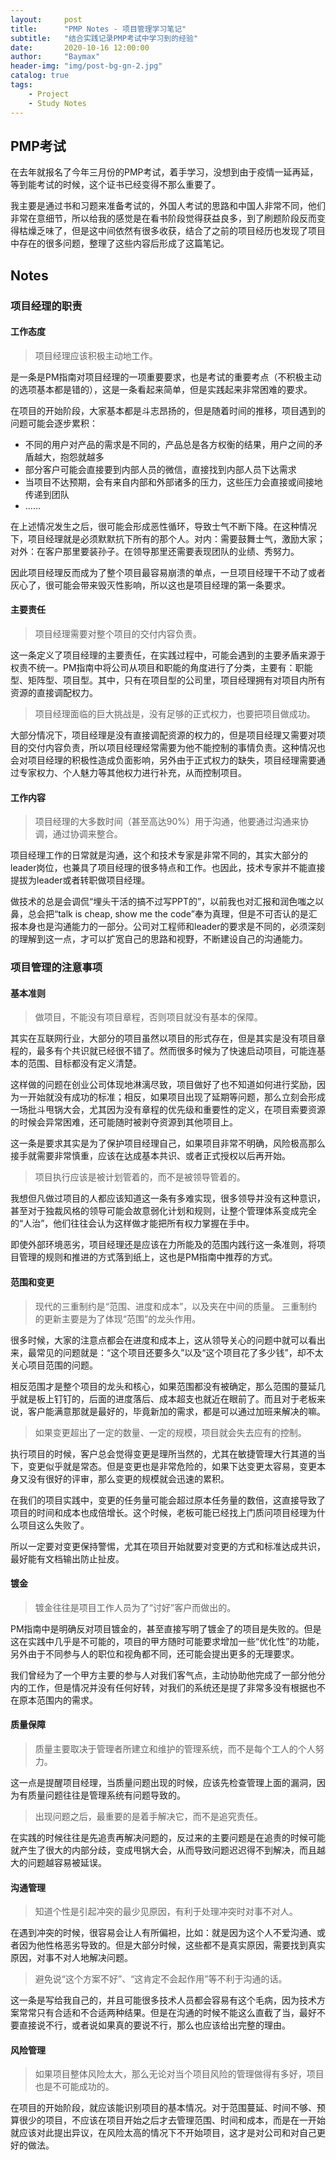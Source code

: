 ```yaml
---
layout:     post
title:      "PMP Notes - 项目管理学习笔记"
subtitle:   "结合实践记录PMP考试中学习到的经验"
date:       2020-10-16 12:00:00
author:     "Baymax"
header-img: "img/post-bg-gn-2.jpg"
catalog: true
tags:
    - Project
    - Study Notes
---
```


## PMP考试

在去年就报名了今年三月份的PMP考试，着手学习，没想到由于疫情一延再延，等到能考试的时候，这个证书已经变得不那么重要了。

我主要是通过书和习题来准备考试的，外国人考试的思路和中国人非常不同，他们非常在意细节，所以给我的感觉是在看书阶段觉得获益良多，到了刷题阶段反而变得枯燥乏味了，但是这中间依然有很多收获，结合了之前的项目经历也发现了项目中存在的很多问题，整理了这些内容后形成了这篇笔记。

## Notes

### 项目经理的职责

#### 工作态度

> 项目经理应该积极主动地工作。

是一条是PM指南对项目经理的一项重要要求，也是考试的重要考点（不积极主动的选项基本都是错的），这是一条看起来简单，但是实践起来非常困难的要求。

在项目的开始阶段，大家基本都是斗志昂扬的，但是随着时间的推移，项目遇到的问题可能会逐步累积：

- 不同的用户对产品的需求是不同的，产品总是各方权衡的结果，用户之间的矛盾越大，抱怨就越多
- 部分客户可能会直接要到内部人员的微信，直接找到内部人员下达需求
- 当项目不达预期，会有来自内部和外部诸多的压力，这些压力会直接或间接地传递到团队
- ……

在上述情况发生之后，很可能会形成恶性循环，导致士气不断下降。在这种情况下，项目经理就是必须默默抗下所有的那个人。对内：需要鼓舞士气，激励大家；对外：在客户那里要装孙子。在领导那里还需要表现团队的业绩、秀努力。

因此项目经理反而成为了整个项目最容易崩溃的单点，一旦项目经理干不动了或者灰心了，很可能会带来毁灭性影响，所以这也是项目经理的第一条要求。

#### 主要责任

> 项目经理需要对整个项目的交付内容负责。

这一条定义了项目经理的主要责任，在实践过程中，可能会遇到的主要矛盾来源于权责不统一。PM指南中将公司从项目和职能的角度进行了分类，主要有：职能型、矩阵型、项目型。其中，只有在项目型的公司里，项目经理拥有对项目内所有资源的直接调配权力。

> 项目经理面临的巨大挑战是，没有足够的正式权力，也要把项目做成功。

大部分情况下，项目经理是没有直接调配资源的权力的，但是项目经理又需要对项目的交付内容负责，所以项目经理经常需要为他不能控制的事情负责。这种情况也会对项目经理的积极性造成负面影响，另外由于正式权力的缺失，项目经理需要通过专家权力、个人魅力等其他权力进行补充，从而控制项目。

#### 工作内容

> 项目经理的大多数时间（甚至高达90%）用于沟通，他要通过沟通来协调，通过协调来整合。

项目经理工作的日常就是沟通，这个和技术专家是非常不同的，其实大部分的leader岗位，也兼具了项目经理的很多特点和工作。也因此，技术专家并不能直接提拔为leader或者转职做项目经理。

做技术的总是会调侃“埋头干活的搞不过写PPT的”，以前我也对汇报和润色嗤之以鼻，总会把“talk is cheap, show me the code”奉为真理，但是不可否认的是汇报本身也是沟通能力的一部分。公司对工程师和leader的要求是不同的，必须深刻的理解到这一点，才可以扩宽自己的思路和视野，不断建设自己的沟通能力。

### 项目管理的注意事项

#### 基本准则

> 做项目，不能没有项目章程，否则项目就没有基本的保障。

其实在互联网行业，大部分的项目虽然以项目的形式存在，但是其实是没有项目章程的，最多有个共识就已经很不错了。然而很多时候为了快速启动项目，可能连基本的范围、目标都没有定义清楚。

这样做的问题在创业公司体现地淋漓尽致，项目做好了也不知道如何进行奖励，因为一开始就没有成功的标准；相反，如果项目出现了延期等问题，那么立刻会形成一场批斗甩锅大会，尤其因为没有章程的优先级和重要性的定义，在项目索要资源的时候会异常困难，还可能随时被剥夺资源到其他项目上。

这一条是要求其实是为了保护项目经理自己，如果项目非常不明确，风险极高那么接手就需要非常慎重，应该在达成基本共识、或者正式授权以后再开始。

> 项目执行应该是被计划管着的，而不是被领导管着的。

我想但凡做过项目的人都应该知道这一条有多难实现，很多领导并没有这种意识，甚至对于独裁风格的领导可能会故意弱化计划和规则，让整个管理体系变成完全的“人治”，他们往往会认为这样做才能把所有权力掌握在手中。

即使外部环境恶劣，项目经理还是应该在力所能及的范围内践行这一条准则，将项目管理的规则和推进的方式落到纸上，这也是PM指南中推荐的方式。

#### 范围和变更

> 现代的三重制约是“范围、进度和成本”，以及夹在中间的质量。
> 三重制约的更新主要是为了体现“范围”的龙头作用。

很多时候，大家的注意点都会在进度和成本上，这从领导关心的问题中就可以看出来，最常见的问题就是：“这个项目还要多久”以及“这个项目花了多少钱”，却不太关心项目范围的问题。

相反范围才是整个项目的龙头和核心，如果范围都没有被确定，那么范围的蔓延几乎就是板上钉钉的，后面的进度落后、成本超支也就近在眼前了。而且对于老板来说，客户能满意那就是最好的，毕竟新加的需求，都是可以通过加班来解决的嘛。

> 如果变更超出了一定的数量、一定的规模，项目就会失去应有的控制。

执行项目的时候，客户总会觉得变更是理所当然的，尤其在敏捷管理大行其道的当下，变更似乎就是常态。但是变更也是非常危险的，如果下达变更太容易，变更本身又没有很好的评审，那么变更的规模就会迅速的累积。

在我们的项目实践中，变更的任务量可能会超过原本任务量的数倍，这直接导致了项目的时间和成本也成倍增长。这个时候，老板可能已经找上门质问项目经理为什么项目这么失败了。

所以一定要对变更保持警惕，尤其在项目开始就要对变更的方式和标准达成共识，最好能有文档输出防止扯皮。

#### 镀金

> 镀金往往是项目工作人员为了“讨好”客户而做出的。

PM指南中是明确反对项目镀金的，甚至直接写明了镀金了的项目是失败的。但是这在实践中几乎是不可能的，项目的甲方随时可能要求增加一些“优化性”的功能，另外由于不同参与人的职位和视角都不同，还可能会提出更多的无理要求。

我们曾经为了一个甲方主要的参与人对我们客气点，主动协助他完成了一部分他分内的工作，但是情况并没有任何好转，对我们的系统还是提了非常多没有根据也不在原本范围内的需求。

#### 质量保障

> 质量主要取决于管理者所建立和维护的管理系统，而不是每个工人的个人努力。

这一点是提醒项目经理，当质量问题出现的时候，应该先检查管理上面的漏洞，因为有质量问题往往是管理系统有问题导致的。

> 出现问题之后，最重要的是着手解决它，而不是追究责任。

在实践的时候往往是先追责再解决问题的，反过来的主要问题是在追责的时候可能就产生了很大的内部分歧，变成甩锅大会，从而导致问题迟迟得不到解决，而且越大的问题越容易被延误。

#### 沟通管理

> 知道个性是引起冲突的最少见原因，有利于处理冲突时对事不对人。

在遇到冲突的时候，很容易会让人有所偏袒，比如：就是因为这个人不爱沟通、或者因为他性格恶劣导致的。但是大部分时候，这些都不是真实原因，需要找到真实原因，对事不对人地解决问题。

> 避免说“这个方案不好”、“这肯定不会起作用”等不利于沟通的话。

这一条是写给我自己的，并且可能很多技术人员都会容易有这个毛病，因为技术方案常常只有合适和不合适两种结果。但是在沟通的时候不能这么直截了当，最好不要直接说不行，或者说如果真的要说不行，那么也应该给出完整的理由。

#### 风险管理

> 如果项目整体风险太大，那么无论对当个项目风险的管理做得有多好，项目也是不可能成功的。

在项目的开始阶段，就应该能识别项目的基本情况。对于范围蔓延、时间不够、预算很少的项目，不应该在项目开始之后才去管理范围、时间和成本，而是在一开始就应该对此提出异议，在风险太高的情况下不开始项目，这才是对公司和对自己更好的做法。